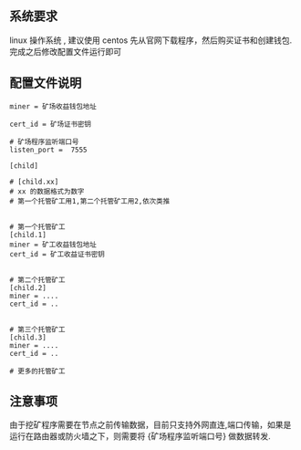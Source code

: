 ## 系统要求
linux 操作系统 , 建议使用 centos 
先从官网下载程序，然后购买证书和创建钱包.完成之后修改配置文件运行即可


## 配置文件说明
```
miner = 矿场收益钱包地址

cert_id = 矿场证书密钥 

# 矿场程序监听端口号
listen_port =  7555

[child]

# [child.xx]
# xx 的数据格式为数字
# 第一个托管矿工用1,第二个托管矿工用2,依次类推


# 第一个托管矿工
[child.1]
miner = 矿工收益钱包地址
cert_id = 矿工收益证书密钥


# 第二个托管矿工
[child.2]
miner = ....
cert_id = ..


# 第三个托管矿工
[child.3]
miner = ....
cert_id = ..

# 更多的托管矿工
```


## 注意事项
由于挖矿程序需要在节点之前传输数据，目前只支持外网直连,端口传输，如果是运行在路由器或防火墙之下，则需要将 {矿场程序监听端口号} 做数据转发.
